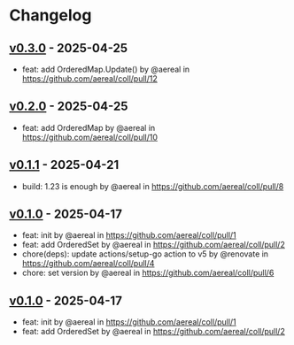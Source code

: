 # Changelog

## [v0.3.0](https://github.com/aereal/coll/compare/v0.2.0...v0.3.0) - 2025-04-25
- feat: add OrderedMap.Update() by @aereal in https://github.com/aereal/coll/pull/12

## [v0.2.0](https://github.com/aereal/coll/compare/v0.1.1...v0.2.0) - 2025-04-25
- feat: add OrderedMap by @aereal in https://github.com/aereal/coll/pull/10

## [v0.1.1](https://github.com/aereal/coll/compare/v0.1.0...v0.1.1) - 2025-04-21
- build: 1.23 is enough by @aereal in https://github.com/aereal/coll/pull/8

## [v0.1.0](https://github.com/aereal/coll/commits/v0.1.0) - 2025-04-17
- feat: init by @aereal in https://github.com/aereal/coll/pull/1
- feat: add OrderedSet by @aereal in https://github.com/aereal/coll/pull/2
- chore(deps): update actions/setup-go action to v5 by @renovate in https://github.com/aereal/coll/pull/4
- chore: set version by @aereal in https://github.com/aereal/coll/pull/6

## [v0.1.0](https://github.com/aereal/coll/commits/v0.1.0) - 2025-04-17
- feat: init by @aereal in https://github.com/aereal/coll/pull/1
- feat: add OrderedSet by @aereal in https://github.com/aereal/coll/pull/2
